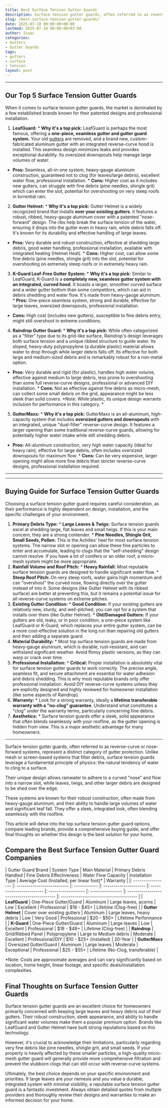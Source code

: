 ```yaml
---
title: Best Surface Tension Gutter Guards
description: Surface tension gutter guards, often referred to as reverse-curve or nose-forward systems, represent a distinct category of gutter protection.
slug: /best-surface-tension-gutter-guards/
date: 2025-07-10 00:00:00+00:00
lastmod: 2025-07-10 00:00:00+03:00
author: Isaac
categories:
- Gutters
- Gutter Guards
tags:
- gutters
- surface
- tension
layout: post
---
```

---
## Our Top 5 Surface Tension Gutter Guards
When it comes to surface tension gutter guards, the market is dominated by a few established brands known for their patented designs and professional installation.
1. **LeafGuard:** * **Why it's a top pick:** LeafGuard is perhaps the most famous, offering a **one-piece, seamless gutter and gutter guard system**. Your old [gutters](https://pestpolicy.com/5-signs-you-need-new-gutters/) are removed, and a brand new, custom-fabricated aluminum gutter with an integrated reverse-curve hood is installed. This seamless design minimizes leaks and provides exceptional durability. Its oversized downspouts help manage large volumes of water.
* **Pros:** Seamless, all-in-one system, heavy-gauge aluminum construction, guaranteed not to clog (for leaves/large debris), excellent water flow, professional installation. * **Cons:** Higher cost as it includes new gutters, can struggle with fine debris (pine needles, shingle grit) which can enter the slot, potential for overshooting on very steep roofs in torrential rain.
2. **Gutter Helmet:** * **Why it's a top pick:** Gutter Helmet is a widely recognized brand that installs **over your existing gutters**. It features a robust, ribbed, heavy-gauge aluminum cover with a patented "nose-forward" design. The ribs help break the surface tension of the water, ensuring it drops into the gutter even in heavy rain, while debris falls off. It's known for its durability and effective handling of large leaves.
* **Pros:** Very durable and robust construction, effective at shedding large debris, good water handling, professional installation, available with integrated heating (Helmet Heat). * **Cons:** Higher cost, can allow some fine debris (pine needles, shingle grit) into the slot, potential for overshooting on extremely steep roofs or in extremely heavy rain.
3. **K-Guard Leaf-Free Gutter System:** * **Why it's a top pick:** Similar to LeafGuard, K-Guard is a **completely new, seamless gutter system with an integrated, curved hood**. It boasts a larger, smoother curved surface and a wider gutter bottom than some competitors, which can aid in debris shedding and water flow. It's made from heavy-gauge aluminum. * **Pros:** One-piece seamless system, strong and durable, effective for large leaves, oversized downspouts, professional installation.
* **Cons:** High cost (includes new gutters), susceptible to fine debris entry, might still overshoot in extreme conditions.
4. **Raindrop Gutter Guard:** * **Why it's a top pick:** While often categorized as a "filter" type due to its grid-like surface, Raindrop's design leverages both surface tension and a unique ribbed structure to guide water. Its sloped, heavy-duty polypropylene (a durable plastic) material allows water to drop through while larger debris falls off. Its effective for both large and medium-sized debris and is remarkably robust for a non-metal option.
* **Pros:** Very durable and rigid (for plastic), handles high water volume, effective against medium to large debris, less prone to overshooting than some full reverse-curve designs, professional or advanced DIY installation. * **Cons:** Not as effective against fine debris as micro-mesh, can collect some small debris on the grid, appearance might be less sleek than solid covers. *Note: While plastic, its unique design warrants inclusion for performance in this category. *
5. **GutterMaxx:** * **Why it's a top pick:** GutterMaxx is an all-aluminum, high-capacity system that includes **oversized gutters and downspouts** with an integrated, unique "dual-filter" reverse-curve design. It features a larger opening than some traditional reverse-curve guards, allowing for potentially higher water intake while still shedding debris.
* **Pros:** All-aluminum construction, very high water capacity (ideal for heavy rain), effective for large debris, often includes oversized downspouts for maximum flow. * **Cons:** Can be very expensive, larger opening might allow more fine debris than stricter reverse-curve designs, professional installation required.
---
---
## Buying Guide for Surface Tension Gutter Guards
Choosing a surface tension gutter guard requires careful consideration, as their performance is highly dependent on design, installation, and the specific challenges of your environment.
1. **Primary Debris Type:** * **Large Leaves & Twigs:** Surface tension guards excel at shedding large, flat leaves and small twigs. If this is your main concern, they are a strong contender. * **Pine Needles, Shingle Grit, Small Seeds, Pollen:** This is the Achilles' heel for most surface tension systems. The narrow slot or opening can allow these fine particles to enter and accumulate, leading to clogs that the "self-shedding" design cannot resolve.
If you have a lot of conifers or an older roof, a micro-mesh system might be more appropriate.
2.  **Rainfall Volume and Roof Pitch:** * **Heavy Rainfall:** Most reputable surface tension guards are designed to handle significant water flow. * **Steep Roof Pitch:** On very steep roofs, water gains high momentum and can "overshoot" the curved nose, flowing directly over the gutter instead of into it. Some designs (like Gutter Helmet with its ribbed surface) are better at preventing this, but it remains a potential issue for all reverse-curve systems on extreme pitches.
3.  **Existing Gutter Condition:** * **Good Condition:** If your existing gutters are relatively new, sturdy, and well-pitched, you can opt for a system that installs over them (like Gutter Helmet). * **Old/Damaged Gutters:** If your gutters are old, leaky, or in poor condition, a one-piece system like LeafGuard or K-Guard, which replaces your entire gutter system, can be a more cost-effective solution in the long run than repairing old gutters and then adding a separate guard.
4.  **Material Durability:** * Most top surface tension guards are made from heavy-gauge aluminum, which is durable, rust-resistant, and can withstand significant weather. Avoid flimsy plastic versions, as they can warp or crack over time.
5.  **Professional Installation:** * **Critical:** Proper installation is absolutely vital for surface tension gutter guards to work correctly. The precise angle, seamless fit, and secure attachment are essential for water adhesion and debris shedding. This is why most reputable brands only offer professional installation. Avoid DIY reverse-curve systems unless they are explicitly designed and highly reviewed for homeowner installation (like some aspects of Raindrop).
6.  **Warranty:** * Look for a strong warranty, ideally a **lifetime transferable warranty with a "no-clog" guarantee**. Understand what constitutes a "clog" under the warranty terms, particularly concerning fine debris.
7.  **Aesthetics:** * Surface tension guards offer a sleek, solid appearance that often blends seamlessly with your roofline, as the gutter opening is hidden from view. This is a major aesthetic advantage for many homeowners.
---

Surface tension gutter guards, often referred to as reverse-curve or nose-forward systems, represent a distinct category of gutter protection. Unlike mesh or screen-based systems that filter debris, surface tension guards leverage a fundamental principle of physics: the natural tendency of water to cling to a surface.

Their unique design allows rainwater to adhere to a curved "nose" and flow into a narrow slot, while leaves, twigs, and other larger debris are designed to be shed over the edge.

These systems are known for their robust construction, often made from heavy-gauge aluminum, and their ability to handle large volumes of water and significant leaf fall. They offer a sleek, integrated look, often blending seamlessly with the roofline.

This article will delve into the top surface tension gutter guard options, compare leading brands, provide a comprehensive buying guide, and offer final thoughts on whether this design is the best solution for your home.

##  Compare the Best Surface Tension Gutter Guard Companies

| Gutter Guard Brand | System Type | Main Material | Primary Debris Handled | Fine Debris Effectiveness | Water Flow Capacity | Installation Type | Average Cost (Installed, per linear foot)\* | Warranty | |: ----------------- |: -------------------------- |: ------------ |: --------------------- |: ------------------------ |: ------------------ |: ---------------- |: ------------------------------------------ |: -------------------------------------- | | **LeafGuard** | One-Piece Gutter/Guard | Aluminum | Large leaves, acorns | Low | Excellent | Professional | $16 - $45+ | Lifetime (Clog-free) | | **Gutter Helmet** | Cover over existing gutters | Aluminum | Large leaves, heavy debris | Low | Very Good | Professional | $20 - $50+ | Lifetime Performance | | **K-Guard** | One-Piece Gutter/Guard | Aluminum | Large leaves | Low | Excellent | Professional | $18 - $48+ | Lifetime (Clog-free) | | **Raindrop** | Grid/Ribbed Panel | Polypropylene | Large to Medium debris | Moderate | Excellent | Professional/DIY | $10 - $25+ (installed) | 20-Year | | **GutterMaxx** | Oversized Gutter/Guard | Aluminum | Large leaves | Moderate | Exceptional | Professional | $25 - $55+ | Lifetime (No-Clog, transferable) |

\*Note: Costs are approximate averages and can vary significantly based on location, home height, linear footage, and specific deals/installation complexities.

##  Final Thoughts on Surface Tension Gutter Guards

Surface tension gutter guards are an excellent choice for homeowners primarily concerned with keeping large leaves and heavy debris out of their gutters. Their robust construction, sleek appearance, and ability to handle significant water volumes make them a popular premium option. Brands like LeafGuard and Gutter Helmet have built strong reputations based on this technology.

However, it's crucial to acknowledge their limitations, particularly regarding very fine debris like pine needles, shingle grit, and small seeds. If your property is heavily affected by these smaller particles, a high-quality micro-mesh gutter guard will generally provide more comprehensive filtration and prevent the stubborn clogs that can still occur with reverse-curve systems.

Ultimately, the best choice depends on your specific environment and priorities. If large leaves are your nemesis and you value a durable, integrated system with minimal visibility, a reputable surface tension gutter guard is a fantastic investment. Always obtain detailed quotes from multiple providers and thoroughly review their designs and warranties to make an informed decision for your home.
